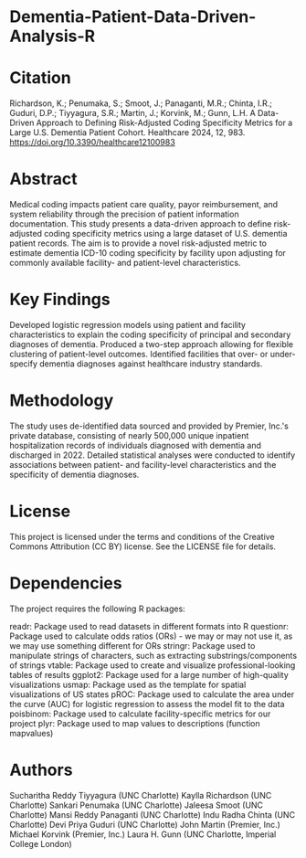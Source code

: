 # Dementia-Patient-Data-Driven-Analysis-R
# Citation
Richardson, K.; Penumaka, S.; Smoot, J.; Panaganti, M.R.; Chinta, I.R.; Guduri, D.P.; Tiyyagura, S.R.; Martin, J.; Korvink, M.; Gunn, L.H. A Data-Driven Approach to Defining Risk-Adjusted Coding Specificity Metrics for a Large U.S. Dementia Patient Cohort. Healthcare 2024, 12, 983. https://doi.org/10.3390/healthcare12100983 
# Abstract
Medical coding impacts patient care quality, payor reimbursement, and system reliability through the precision of patient information documentation. This study presents a data-driven approach to define risk-adjusted coding specificity metrics using a large dataset of U.S. dementia patient records. The aim is to provide a novel risk-adjusted metric to estimate dementia ICD-10 coding specificity by facility upon adjusting for commonly available facility- and patient-level characteristics.
# Key Findings
Developed logistic regression models using patient and facility characteristics to explain the coding specificity of principal and secondary diagnoses of dementia.
Produced a two-step approach allowing for flexible clustering of patient-level outcomes.
Identified facilities that over- or under-specify dementia diagnoses against healthcare industry standards.
# Methodology
The study uses de-identified data sourced and provided by Premier, Inc.'s private database, consisting of nearly 500,000 unique inpatient hospitalization records of individuals diagnosed with dementia and discharged in 2022. Detailed statistical analyses were conducted to identify associations between patient- and facility-level characteristics and the specificity of dementia diagnoses.

# License
This project is licensed under the terms and conditions of the Creative Commons Attribution (CC BY) license. See the LICENSE file for details.

# Dependencies
The project requires the following R packages:

readr: Package used to read datasets in different formats into R
questionr: Package used to calculate odds ratios (ORs) - we may or may not use it, as we may use something different for ORs
stringr: Package used to manipulate strings of characters, such as extracting substrings/components of strings
vtable: Package used to create and visualize professional-looking tables of results
ggplot2: Package used for a large number of high-quality visualizations
usmap: Package used as the template for spatial visualizations of US states
pROC: Package used to calculate the area under the curve (AUC) for logistic regression to assess the model fit to the data
poisbinom: Package used to calculate facility-specific metrics for our project
plyr: Package used to map values to descriptions (function mapvalues)
# Authors
Sucharitha Reddy Tiyyagura (UNC Charlotte)
Kaylla Richardson (UNC Charlotte)
Sankari Penumaka (UNC Charlotte)
Jaleesa Smoot (UNC Charlotte)
Mansi Reddy Panaganti (UNC Charlotte)
Indu Radha Chinta (UNC Charlotte)
Devi Priya Guduri (UNC Charlotte)
John Martin (Premier, Inc.)
Michael Korvink (Premier, Inc.)
Laura H. Gunn (UNC Charlotte, Imperial College London)
